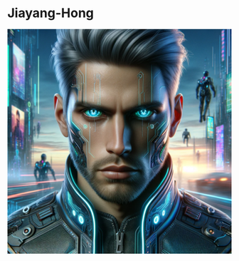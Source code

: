 # Jiayang-Hong
![Futuristic Male Avatar](https://github.com/Rising-Stars-by-Sunshine/Jiayang-Hong/blob/main/Futuristic%20Male%20Avatar.png)
